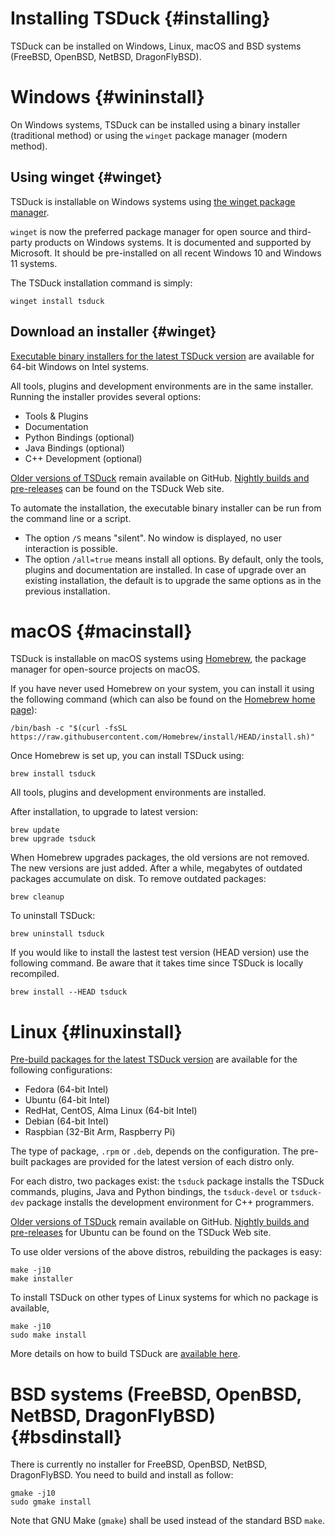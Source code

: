 # Installing TSDuck   {#installing}

TSDuck can be installed on Windows, Linux, macOS and BSD systems (FreeBSD, OpenBSD, NetBSD, DragonFlyBSD).

# Windows {#wininstall}

On Windows systems, TSDuck can be installed using a binary installer (traditional method)
or using the `winget` package manager (modern method).

## Using winget  {#winget}

TSDuck is installable on Windows systems using
[the winget package manager](https://learn.microsoft.com/en-us/windows/package-manager/winget/).

`winget` is now the preferred package manager for open source and third-party products
on Windows systems. It is documented and supported by Microsoft. It should be pre-installed
on all recent Windows 10 and Windows 11 systems.

The TSDuck installation command is simply:
~~~
winget install tsduck
~~~

## Download an installer  {#winget}

[Executable binary installers for the latest TSDuck version](https://tsduck.io/download/tsduck)
are available for 64-bit Windows on Intel systems.

All tools, plugins and development environments are in the same installer.
Running the installer provides several options:

- Tools & Plugins
- Documentation
- Python Bindings (optional)
- Java Bindings (optional)
- C++ Development (optional)

[Older versions of TSDuck](https://github.com/tsduck/tsduck/releases) remain available on GitHub.
[Nightly builds and pre-releases](https://tsduck.io/download/prerelease) can be found on the
TSDuck Web site.

To automate the installation, the executable binary installer can be run from the command line
or a script.
- The option `/S` means "silent". No window is displayed, no user interaction is possible.
- The option `/all=true` means install all options. By default, only the tools, plugins and
  documentation are installed. In case of upgrade over an existing installation, the default
  is to upgrade the same options as in the previous installation.

# macOS {#macinstall}

TSDuck is installable on macOS systems using [Homebrew](https://brew.sh),
the package manager for open-source projects on macOS.

If you have never used Homebrew on your system, you can install it using the
following command (which can also be found on the [Homebrew home page](https://brew.sh)):
~~~
/bin/bash -c "$(curl -fsSL https://raw.githubusercontent.com/Homebrew/install/HEAD/install.sh)"
~~~

Once Homebrew is set up, you can install TSDuck using:
~~~
brew install tsduck
~~~

All tools, plugins and development environments are installed.

After installation, to upgrade to latest version:
~~~
brew update
brew upgrade tsduck
~~~

When Homebrew upgrades packages, the old versions are not removed. The new versions
are just added. After a while, megabytes of outdated packages accumulate on disk.
To remove outdated packages:
~~~
brew cleanup
~~~

To uninstall TSDuck:
~~~
brew uninstall tsduck
~~~

If you would like to install the lastest test version (HEAD version) use
the following command. Be aware that it takes time since TSDuck is
locally recompiled.
~~~
brew install --HEAD tsduck
~~~

# Linux {#linuxinstall}

[Pre-build packages for the latest TSDuck version](https://tsduck.io/download/tsduck)
are available for the following configurations:

- Fedora (64-bit Intel)
- Ubuntu (64-bit Intel)
- RedHat, CentOS, Alma Linux (64-bit Intel)
- Debian (64-bit Intel)
- Raspbian (32-Bit Arm, Raspberry Pi)

The type of package, `.rpm` or `.deb`, depends on the configuration.
The pre-built packages are provided for the latest version of each distro only.

For each distro, two packages exist: the `tsduck` package installs
the TSDuck commands, plugins, Java and Python bindings,
the `tsduck-devel` or `tsduck-dev` package installs the development
environment for C++ programmers.

[Older versions of TSDuck](https://github.com/tsduck/tsduck/releases) remain available on GitHub.
[Nightly builds and pre-releases](https://tsduck.io/download/prerelease) for Ubuntu
can be found on the TSDuck Web site.

To use older versions of the above distros, rebuilding the packages is easy:
~~~
make -j10
make installer
~~~

To install TSDuck on other types of Linux systems for which no package
is available,
~~~
make -j10
sudo make install
~~~

More details on how to build TSDuck are [available here](building.html).

# BSD systems (FreeBSD, OpenBSD, NetBSD, DragonFlyBSD) {#bsdinstall}

There is currently no installer for FreeBSD, OpenBSD, NetBSD, DragonFlyBSD.
You need to build and install as follow:
~~~
gmake -j10
sudo gmake install
~~~

Note that GNU Make (`gmake`) shall be used instead of the standard BSD `make`.
